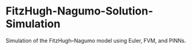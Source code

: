 # FitzHugh-Nagumo-Solution-Simulation
Simulation of the FitzHugh–Nagumo model using Euler, FVM, and PINNs.
